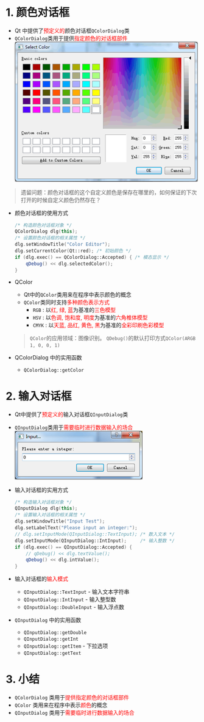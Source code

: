 # 1. 颜色对话框
- Qt 中提供了<font color=red>预定义的</font>颜色对话框`QColorDialog`类
- `QColorDialog`类用于提供<font color=red>指定颜色的对话框部件</font>
![](vx_images/020_1.png)
> 遗留问题：颜色对话框的这个自定义颜色是保存在哪里的，如何保证的下次打开的时候自定义颜色仍然存在？

- 颜色对话框的使用方式
    ```cpp
    /* 构造颜色对话框对象 */
    QColorDialog dlg(this);
    /* 设置颜色对话框的相关属性 */
    dlg.setWindowTitle("Color Editor");
    dlg.setCurrentColor(Qt::red); /* 初始颜色 */
    if (dlg.exec() == QColorDialog::Accepted) { /* 模态显示 */
        qDebug() << dlg.selectedColor();
    }
    ```

- QColor
    - Qt中的`QColor`类用来在程序中表示颜色的概念
    - `QColor`类同时支持<font color=red>多种颜色表示方式</font>
        - `RGB` : 以<font color=red>红, 绿, 蓝</font>为基准的<font color=red>三色模型</font>
        - `HSV` : 以<font color=red>色调, 饱和度, 明度</font>为基准的<font color=red>六角椎体模型</font>
        - `CMYK` : 以<font color=red>天蓝, 品红, 黄色, 黑</font>为基准的<font color=red>全彩印刷色彩模型</font>
    > `QColor`的应用领域：图像识别。
    > `QDebug()`的默认打印方式`QColor(ARGB 1, 0, 0, 1)`

- QColorDialog 中的实用函数
    - `QColorDialog::getColor`

# 2. 输入对话框
- Qt中提供了<font color=red>预定义的</font>输入对话框`QInputDialog`类
- `QInputDialog`类用于<font color=red>需要临时进行数据输入的场合</font>
![](vx_images/020_2.png)

- 输入对话框的实用方式
    ```cpp
    /* 构造输入对话框对象 */
    QInputDialog dlg(this);
    /* 设置输入对话框的相关属性 */
    dlg.setWindowTitle("Input Test");
    dlg.setLabelText("Please input an integer:");
    // dlg.setInputMode(QInputDialog::TextInput); /* 数入文本 */
    dlg.setInputMode(QInputDialog::IntInput);     /* 输入整数 */
    if (dlg.exec() == QInputDialog::Accepted) {
        // qDebug() << dlg.textValue();
        qDebug() << dlg.intValue();
    }
    ```
- 输入对话框的<font color=red>输入模式</font>
    - `QInputDialog::TextInput` - 输入文本字符串
    - `QInputDialog::IntInput` - 输入整型数
    - `QInputDialog::DoubleInput` - 输入浮点数

- `QInputDialog` 中的实用函数
    - `QInputDialog::getDouble`
    - `QInputDialog::getInt`
    - `QInputDialog::getItem` - 下拉选项
    - `QInputDialog::getText`

# 3. 小结
- `QColorDialog` 类用于<font color=red>提供指定颜色的对话框部件</font>
- `QColor` 类用来在程序中表示<font color=red>颜色</font>的概念
- `QInputDialog` 类用于<font color=red>需要临时进行数据输入的场合</font>
